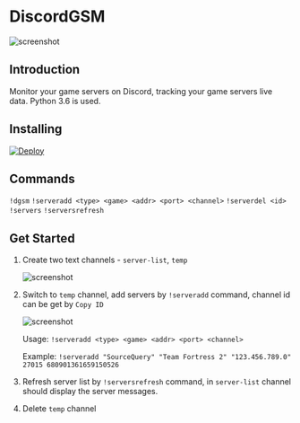 # DiscordGSM
![screenshot](https://github.com/BattlefieldDuck/DiscordGSM/raw/master/images/online.png)

## Introduction
Monitor your game servers on Discord, tracking your game servers live data. Python 3.6 is used.

## Installing
[![Deploy](https://www.herokucdn.com/deploy/button.svg)](https://heroku.com/deploy?template=https://github.com/BattlefieldDuck/DiscordGSM)

## Commands
`!dgsm` `!serveradd <type> <game> <addr> <port> <channel>` `!serverdel <id>` `!servers` `!serversrefresh`

## Get Started
1. Create two text channels - `server-list`, `temp`

    ![screenshot](https://github.com/BattlefieldDuck/DiscordGSM/raw/master/images/server-list.png)

2. Switch to `temp` channel, add servers by `!serveradd` command, channel id can be get by `Copy ID`

    ![screenshot](https://github.com/BattlefieldDuck/DiscordGSM/raw/master/images/copy-id.png)

    Usage: ```!serveradd <type> <game> <addr> <port> <channel>```

    Example: ```!serveradd "SourceQuery" "Team Fortress 2" "123.456.789.0" 27015 680901361659150526```

3. Refresh server list by `!serversrefresh` command, in `server-list` channel should display the server messages.
4. Delete `temp` channel
